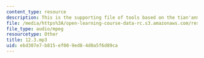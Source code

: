 ```yaml
---
content_type: resource
description: This is the supporting file of tools based on the tian'anmen incident.
file: /media/https%3A/open-learning-course-data-rc.s3.amazonaws.com/res-21g-003-learning-chinese-a-foundation-course-in-mandarin-spring-2011/ebd307e7b815ef009ed84d0a5f6d89ca_12.3.mp3
file_type: audio/mpeg
resourcetype: Other
title: 12.3.mp3
uid: ebd307e7-b815-ef00-9ed8-4d0a5f6d89ca
---
```

